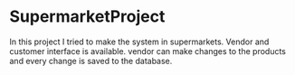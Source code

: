 # SupermarketProject
 In this project I tried to make the system in supermarkets.
 Vendor and customer interface is available. vendor can make changes to the products and every change is saved to the database.
 
